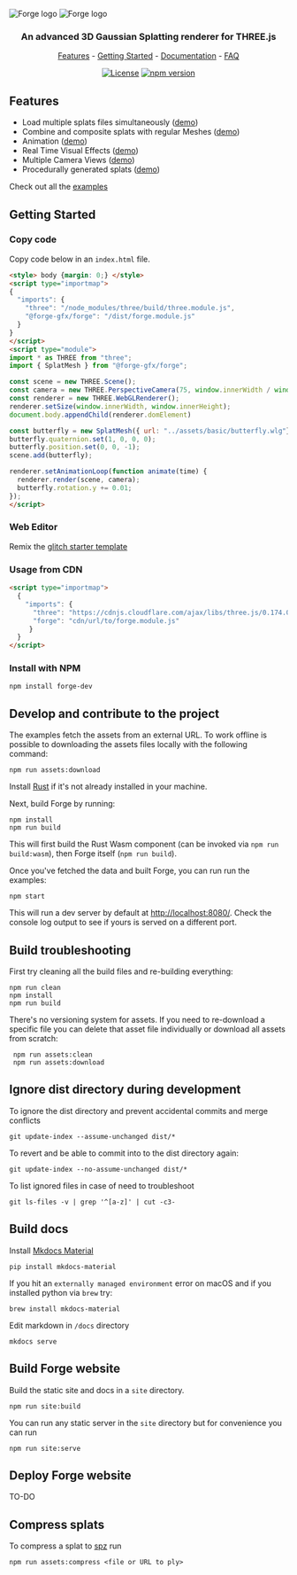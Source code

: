 <p align="center">

  ![Forge logo](https://github.com/user-attachments/assets/d9cec150-8ca1-47f4-b7d9-4782aa629166#gh-dark-mode-only)
  ![Forge logo](https://github.com/user-attachments/assets/adb2f0d7-df30-49e5-be7f-75c14f008735#gh-light-mode-only)

  <h3 align="center">An advanced 3D Gaussian Splatting renderer for THREE.js</h3>
  <div align="center">

  [Features](#features) -
  [Getting Started](#getting-started) -
  <a href="https://www.forge.dev/">Documentation</a> -
  <a href="https://www.forge.dev/">FAQ</a>
  </div>
  </p>

   <div align="center">

  [![License](https://img.shields.io/badge/license-MIT-%23d43e4c)](https://github.com/forge-gfx/forge/blob/main/LICENSE)
  [![npm version](https://img.shields.io/npm/v/forge?color=d43e4c)](https://www.npmjs.com/package/forge)

  </div>

<p>
  <a href="https://www.forge.dev" target="_blank">
    <picture>
    </picture>
  </a>

## Features

- Load multiple splats files simultaneously ([demo]())
- Combine and composite splats with regular Meshes ([demo]())
- Animation ([demo]())
- Real Time Visual Effects ([demo]())
- Multiple Camera Views ([demo]())
- Procedurally generated splats ([demo]())

Check out all the [examples]()

## Getting Started

### Copy code

Copy code below in an `index.html` file.

```html
<style> body {margin: 0;} </style>
<script type="importmap">
{
  "imports": {
    "three": "/node_modules/three/build/three.module.js",
    "@forge-gfx/forge": "/dist/forge.module.js"
  }
}
</script>
<script type="module">
import * as THREE from "three";
import { SplatMesh } from "@forge-gfx/forge";

const scene = new THREE.Scene();
const camera = new THREE.PerspectiveCamera(75, window.innerWidth / window.innerHeight, 0.1, 1000);
const renderer = new THREE.WebGLRenderer();
renderer.setSize(window.innerWidth, window.innerHeight);
document.body.appendChild(renderer.domElement)

const butterfly = new SplatMesh({ url: "../assets/basic/butterfly.wlg"});
butterfly.quaternion.set(1, 0, 0, 0);
butterfly.position.set(0, 0, -1);
scene.add(butterfly);

renderer.setAnimationLoop(function animate(time) {
  renderer.render(scene, camera);
  butterfly.rotation.y += 0.01;
});
</script>
```

### Web Editor

Remix the [glitch starter template](https://glitch.com/edit/#!/forge-dev)

### Usage from CDN

```html
<script type="importmap">
  {
    "imports": {
      "three": "https://cdnjs.cloudflare.com/ajax/libs/three.js/0.174.0/three.module.js",
      "forge": "cdn/url/to/forge.module.js"
     }
  }
</script>
```

### Install with NPM

```shell
npm install forge-dev
```

## Develop and contribute to the project

The examples fetch the assets from an external URL. To work offline is possible to downloading the assets files locally with the following command:

```
npm run assets:download
```

Install [Rust](https://www.rust-lang.org/tools/install) if it's not already installed in your machine.

Next, build Forge by running:
```
npm install
npm run build
```
This will first build the Rust Wasm component (can be invoked via `npm run build:wasm`), then Forge itself (`npm run build`).

Once you've fetched the data and built Forge, you can run run the examples:
```
npm start
```
This will run a dev server by default at [http://localhost:8080/](http://localhost:8080/). Check the console log output to see if yours is served on a different port.

## Build troubleshooting

First try cleaning all the build files and re-building everything:
```
npm run clean
npm install
npm run build
```

There's no versioning system for assets. If you need to re-download a specific file you can delete that asset file individually or download all assets from scratch:

```
 npm run assets:clean
 npm run assets:download
```

## Ignore dist directory during development

To ignore the dist directory and prevent accidental commits and merge conflicts

```
git update-index --assume-unchanged dist/*
```

To revert and be able to commit into to the dist directory again:

```
git update-index --no-assume-unchanged dist/*
```

To list ignored files in case of need to troubleshoot

```
git ls-files -v | grep '^[a-z]' | cut -c3-
```

## Build docs

Install [Mkdocs Material](https://squidfunk.github.io/mkdocs-material/)

```
pip install mkdocs-material
```

If you hit an `externally managed environment` error on macOS and if you installed python via `brew` try:

```
brew install mkdocs-material
```

Edit markdown in `/docs` directory

```
mkdocs serve
```

## Build Forge website

Build the static site and docs in a `site` directory.

```
npm run site:build
```

You can run any static server in the `site` directory but for convenience you can run

```
npm run site:serve
```

## Deploy Forge website

TO-DO

## Compress splats

To compress a splat to [spz](https://scaniverse.com/spz) run

`npm run assets:compress <file or URL to ply>`
